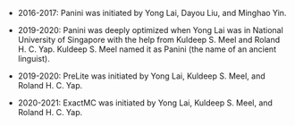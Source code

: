 * 2016-2017: Panini was initiated by Yong Lai, Dayou Liu, and Minghao Yin. 

* 2019-2020: Panini was deeply optimized when Yong Lai was in National University of Singapore with the help from Kuldeep S. Meel and Roland H. C. Yap. Kuldeep S. Meel named it as Panini (the name of an ancient linguist).

* 2019-2020: PreLite was initiated by Yong Lai, Kuldeep S. Meel, and Roland H. C. Yap. 

* 2020-2021: ExactMC was initiated by Yong Lai, Kuldeep S. Meel, and Roland H. C. Yap. 
